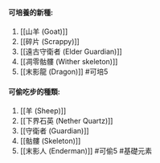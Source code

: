 #### 可培養的新種:
1. [[山羊 (Goat)]]
2. [[碎片 (Scrappy)]]
3. [[遠古守衛者 (Elder Guardian)]]
4. [[凋零骷髏 (Wither skeleton)]]
5. [[末影龍 (Dragon)]]
#可培5

#### 可偷吃步的種類:
1. [[羊 (Sheep)]]
2. [[下界石英 (Nether Quartz)]]
3. [[守衛者 (Guardian)]]
4. [[骷髏 (Skeleton)]]
5. [[末影人 (Enderman)]]
#可偷5 
#基礎元素 